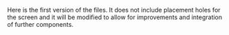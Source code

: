 Here is the first version of the files. It does not include placement holes for the screen and it will be modified to allow for improvements and integration of further components.
